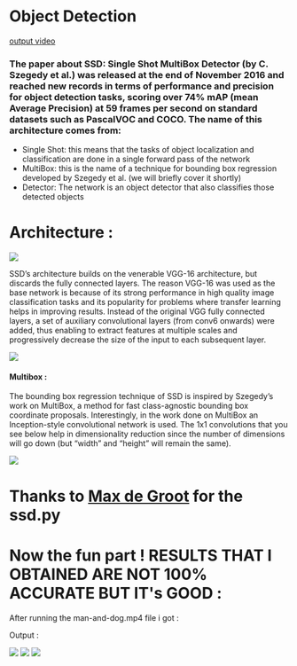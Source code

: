 # Object Detection

[output video](https://youtu.be/OrhB3qGQhZI)

### The paper about SSD: Single Shot MultiBox Detector (by C. Szegedy et al.) was released at the end of November 2016 and reached new records in terms of performance and precision for object detection tasks, scoring over 74% mAP (mean Average Precision) at 59 frames per second on standard datasets such as PascalVOC and COCO. The name of this architecture comes from:

- Single Shot: this means that the tasks of object localization and classification are done in a single forward pass of the network
- MultiBox: this is the name of a technique for bounding box regression developed by Szegedy et al. (we will briefly cover it shortly)
- Detector: The network is an object detector that also classifies those detected objects

# Architecture :
![](https://cdn-images-1.medium.com/max/1600/1*51joMGlhxvftTxGtA4lA7Q.png)

SSD’s architecture builds on the venerable VGG-16 architecture, but discards the fully connected layers. The reason VGG-16 was used as the base network is because of its strong performance in high quality image classification tasks and its popularity for problems where transfer learning helps in improving results. Instead of the original VGG fully connected layers, a set of auxiliary convolutional layers (from conv6 onwards) were added, thus enabling to extract features at multiple scales and progressively decrease the size of the input to each subsequent layer.

![](https://cdn-images-1.medium.com/max/1600/1*3-TqqkRQ4rWLOMX-gvkYwA.png)

#### Multibox :
The bounding box regression technique of SSD is inspired by Szegedy’s work on MultiBox, a method for fast class-agnostic bounding box coordinate proposals. Interestingly, in the work done on MultiBox an Inception-style convolutional network is used. The 1x1 convolutions that you see below help in dimensionality reduction since the number of dimensions will go down (but “width” and “height” will remain the same).

![](https://cdn-images-1.medium.com/max/1600/1*WbNf0ngkmCJYT_jXX6IaOw.png)

# Thanks to [Max de Groot](https://github.com/amdegroot/ssd.pytorch) for the ssd.py

# Now the fun part ! RESULTS THAT I OBTAINED ARE NOT 100% ACCURATE BUT IT's GOOD :

After running the man-and-dog.mp4 file i got  :

Output :

![](https://image.ibb.co/b1ZCwS/frame_050_delay_0_1s.gif)
![](https://image.ibb.co/dJraGS/image.png)
![](https://image.ibb.co/jR8pbS/frame_069_delay_0_1s.gif)
